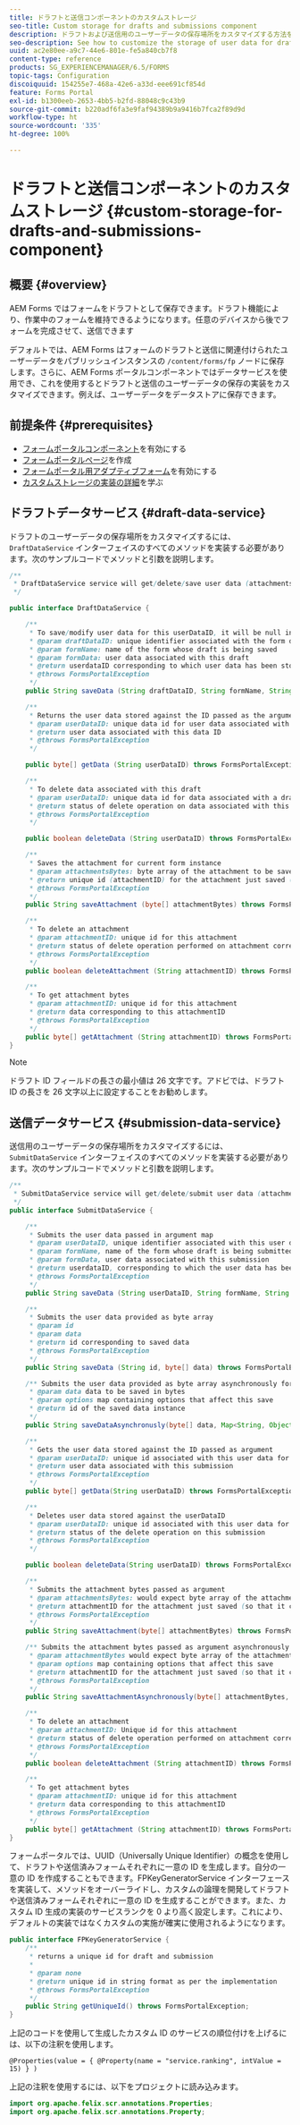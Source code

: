 ```yaml
---
title: ドラフトと送信コンポーネントのカスタムストレージ
seo-title: Custom storage for drafts and submissions component
description: ドラフトおよび送信用のユーザーデータの保存場所をカスタマイズする方法を説明します。
seo-description: See how to customize the storage of user data for drafts and submissions.
uuid: ac2e80ee-a9c7-44e6-801e-fe5a840cb7f8
content-type: reference
products: SG_EXPERIENCEMANAGER/6.5/FORMS
topic-tags: Configuration
discoiquuid: 154255e7-468a-42e6-a33d-eee691cf854d
feature: Forms Portal
exl-id: b1300eeb-2653-4bb5-b2fd-88048c9c43b9
source-git-commit: b220adf6fa3e9faf94389b9a9416b7fca2f89d9d
workflow-type: ht
source-wordcount: '335'
ht-degree: 100%

---
```


# ドラフトと送信コンポーネントのカスタムストレージ {#custom-storage-for-drafts-and-submissions-component}

## 概要 {#overview}

AEM Forms ではフォームをドラフトとして保存できます。ドラフト機能により、作業中のフォームを維持できるようになります。任意のデバイスから後でフォームを完成させて、送信できます

デフォルトでは、AEM Forms はフォームのドラフトと送信に関連付けられたユーザーデータをパブリッシュインスタンスの `/content/forms/fp` ノードに保存します。さらに、AEM Forms ポータルコンポーネントではデータサービスを使用でき、これを使用するとドラフトと送信のユーザーデータの保存の実装をカスタマイズできます。例えば、ユーザーデータをデータストアに保存できます。

## 前提条件  {#prerequisites}

* [フォームポータルコンポーネント](/help/forms/using/enabling-forms-portal-components.md)を有効にする
* [フォームポータルページ](/help/forms/using/creating-form-portal-page.md)を作成
* [フォームポータル用アダプティブフォーム](/help/forms/using/draft-submission-component.md)を有効にする
* [カスタムストレージの実装の詳細](/help/forms/using/draft-submission-component.md#customizing-the-storage)を学ぶ

## ドラフトデータサービス {#draft-data-service}

ドラフトのユーザーデータの保存場所をカスタマイズするには、`DraftDataService` インターフェイスのすべてのメソッドを実装する必要があります。次のサンプルコードでメソッドと引数を説明します。

```java
/**
 * DraftDataService service will get/delete/save user data (attachments and form data) filled with a draft instance of Form
 */

public interface DraftDataService {

    /**
     * To save/modify user data for this userDataID, it will be null in case of creation
     * @param draftDataID: unique identifier associated with the form data
     * @param formName: name of the form whose draft is being saved
     * @param formData: user data associated with this draft
     * @return userdataID corresponding to which user data has been stored and which can be used later to retrieve this user data
     * @throws FormsPortalException
     */
    public String saveData (String draftDataID, String formName, String formData) throws FormsPortalException;

    /**
     * Returns the user data stored against the ID passed as the argument
     * @param userDataID: unique data id for user data associated with a draft
     * @return user data associated with this data ID
     * @throws FormsPortalException
     */

    public byte[] getData (String userDataID) throws FormsPortalException;

    /**
     * To delete data associated with this draft
     * @param userDataID: unique data id for data associated with a draft
     * @return status of delete operation on data associated with this draft
     * @throws FormsPortalException
     */

    public boolean deleteData (String userDataID) throws FormsPortalException;

    /**
     * Saves the attachment for current form instance
     * @param attachmentsBytes: byte array of the attachment to be saved
     * @return unique id (attachmentID) for the attachment just saved (so that it could be retrieved later)
     * @throws FormsPortalException
     */
    public String saveAttachment (byte[] attachmentBytes) throws FormsPortalException;

    /**
     * To delete an attachment
     * @param attachmentID: unique id for this attachment
     * @return status of delete operation performed on attachment corresponding to this attachment ID
     * @throws FormsPortalException
     */
    public boolean deleteAttachment (String attachmentID) throws FormsPortalException;

    /**
     * To get attachment bytes
     * @param attachmentID: unique id for this attachment
     * @return data corresponding to this attachmentID
     * @throws FormsPortalException
     */
    public byte[] getAttachment (String attachmentID) throws FormsPortalException;
}
```

>[!NOTE]
>
>ドラフト ID フィールドの長さの最小値は 26 文字です。アドビでは、ドラフト ID の長さを 26 文字以上に設定することをお勧めします。

## 送信データサービス {#submission-data-service}

送信用のユーザーデータの保存場所をカスタマイズするには、`SubmitDataService` インターフェイスのすべてのメソッドを実装する必要があります。次のサンプルコードでメソッドと引数を説明します。

```java
/**
 * SubmitDataService service will get/delete/submit user data (attachments and form data) filled with a submission of Form
 */
public interface SubmitDataService {

    /**
     * Submits the user data passed in argument map
     * @param userDataID, unique identifier associated with this user data
     * @param formName, name of the form whose draft is being submitted
     * @param formData, user data associated with this submission
     * @return userdataID, corresponding to which the user data has been stored and which can be used later to retrieve this data
     * @throws FormsPortalException
     */
    public String saveData (String userDataID, String formName, String formData) throws FormsPortalException;

    /**
     * Submits the user data provided as byte array
     * @param id
     * @param data
     * @return id corresponding to saved data
     * @throws FormsPortalException
     */
    public String saveData (String id, byte[] data) throws FormsPortalException;

    /** Submits the user data provided as byte array asynchronously for the user name provided in the options map
     * @param data data to be saved in bytes
     * @param options map containing options that affect this save
     * @return id of the saved data instance
     */
    public String saveDataAsynchronusly(byte[] data, Map<String, Object> options) throws FormsPortalException;

    /**
     * Gets the user data stored against the ID passed as argument
     * @param userDataID: unique id associated with this user data for this submission
     * @return user data associated with this submission
     * @throws FormsPortalException
     */
    public byte[] getData(String userDataID) throws FormsPortalException;

    /**
     * Deletes user data stored against the userDataID
     * @param userDataID: unique id associated with this user data for this submission
     * @return status of the delete operation on this submission
     * @throws FormsPortalException
     */

    public boolean deleteData(String userDataID) throws FormsPortalException;

    /**
     * Submits the attachment bytes passed as argument
     * @param attachmentsBytes: would expect byte array of the attachment for this submission
     * @return attachmentID for the attachment just saved (so that it could be retrieved later)
     * @throws FormsPortalException
     */
    public String saveAttachment(byte[] attachmentBytes) throws FormsPortalException;

    /** Submits the attachment bytes passed as argument asynchronously for the user id provided in options map.
     * @param attachmentBytes would expect byte array of the attachment for this submission
     * @param options map containing options that affect this save
     * @return attachmentID for the attachment just saved (so that it could be retrieved later)
     * @throws FormsPortalException
     */
    public String saveAttachmentAsynchronously(byte[] attachmentBytes, Map<String, Object> options) throws FormsPortalException;

    /**
     * To delete an attachment
     * @param attachmentID: Unique id for this attachment
     * @return status of delete operation performed on attachment corresponding to this attachment ID
     * @throws FormsPortalException
     */
    public boolean deleteAttachment (String attachmentID) throws FormsPortalException;

    /**
     * To get attachment bytes
     * @param attachmentID: unique id for this attachment
     * @return data corresponding to this attachmentID
     * @throws FormsPortalException
     */
    public byte[] getAttachment (String attachmentID) throws FormsPortalException;
}
```

フォームポータルでは、UUID（Universally Unique Identifier）の概念を使用して、ドラフトや送信済みフォームそれぞれに一意の ID を生成します。自分の一意の ID を作成することもできます。FPKeyGeneratorService インターフェースを実装して、メソッドをオーバーライドし、カスタムの論理を開発してドラフトや送信済みフォームそれぞれに一意の ID を生成することができます。また、カスタム ID 生成の実装のサービスランクを 0 より高く設定します。これにより、デフォルトの実装ではなくカスタムの実施が確実に使用されるようになります。

```java
public interface FPKeyGeneratorService {
    /**
     * returns a unique id for draft and submission
     *
     * @param none
     * @return unique id in string format as per the implementation
     * @throws FormsPortalException
     */
    public String getUniqueId() throws FormsPortalException;
}
```

上記のコードを使用して生成したカスタム ID のサービスの順位付けを上げるには、以下の注釈を使用します。

`@Properties(value = { @Property(name = "service.ranking", intValue = 15) } )`

上記の注釈を使用するには、以下をプロジェクトに読み込みます。 

```java
import org.apache.felix.scr.annotations.Properties;
import org.apache.felix.scr.annotations.Property;
```
